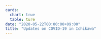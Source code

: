 ```yaml
---
cards:
  chart: true
  table: ture
date: "2020-05-22T00:00:00+09:00"
title: "Updates on COVID-19 in Ichikawa"
---
```

